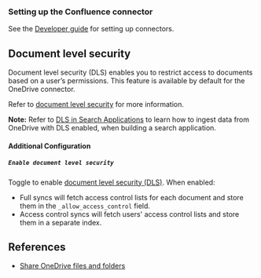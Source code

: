 ### Setting up the Confluence connector

See the [Developer guide](../../docs/DEVELOPING.md) for setting up connectors.

## Document level security

Document level security (DLS) enables you to restrict access to documents based on a user’s permissions. This feature is available by default for the OneDrive connector.

Refer to [document level security](https://www.elastic.co/guide/en/enterprise-search/master/dls.html) for more information.

**Note:** Refer to [DLS in Search Applications](https://www.elastic.co/guide/en/enterprise-search/master/dls-e2e-guide.html) to learn how to ingest data from OneDrive with DLS enabled, when building a search application.

#### Additional Configuration

##### `Enable document level security`

Toggle to enable [document level security (DLS)](https://www.elastic.co/guide/en/enterprise-search/master/dls.html). When enabled:
- Full syncs will fetch access control lists for each document and store them in the `_allow_access_control` field.
- Access control syncs will fetch users' access control lists and store them in a separate index.

## References

- [Share OneDrive files and folders](https://support.microsoft.com/en-us/office/share-onedrive-files-and-folders-9fcc2f7d-de0c-4cec-93b0-a82024800c07)
